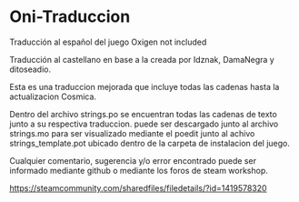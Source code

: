 # Oni-Traduccion
Traducción al español del juego Oxigen not included

Traducción al castellano en base a la creada por Idznak, DamaNegra y ditoseadio. 

Esta es una traduccion mejorada que incluye todas las cadenas hasta la actualizacion Cosmica.

Dentro del archivo strings.po se encuentran todas las cadenas de texto junto a su respectiva traduccion.
puede ser descargado junto al archivo strings.mo para ser visualizado mediante el poedit junto al achivo strings_template.pot ubicado dentro de la carpeta de instalacion del juego.

Cualquier comentario, sugerencia y/o error encontrado puede ser informado mediante github o mediante los foros de steam workshop.

https://steamcommunity.com/sharedfiles/filedetails/?id=1419578320
